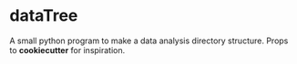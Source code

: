 # dataTree
A small python program to make a data analysis directory structure.  Props to **cookiecutter** for inspiration.


